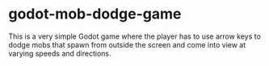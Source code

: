 # godot-mob-dodge-game
This is a very simple Godot game where the player has to use arrow keys to dodge mobs that spawn from outside the screen and come into view at varying speeds and directions.

